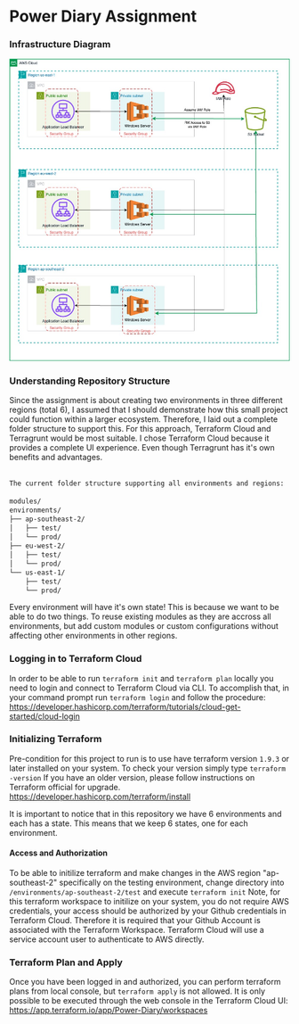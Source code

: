 # Power Diary Assignment

### Infrastructure Diagram

![Alt text](documents/pda-infrastructure.jpg)

### Understanding Repository Structure

Since the assignment is about creating two environments in three different regions (total 6), I assumed that I should demonstrate how this small project could function within a larger ecosystem. Therefore, I laid out a complete folder structure to support this. For this approach, Terraform Cloud and Terragrunt would be most suitable. I chose Terraform Cloud because it provides a complete UI experience. Even though Terragrunt has it's own benefits and advantages.
```

The current folder structure supporting all environments and regions:

modules/
environments/
├── ap-southeast-2/
│   ├── test/
│   └── prod/
├── eu-west-2/
│   ├── test/
│   └── prod/
└── us-east-1/
    ├── test/
    └── prod/
```
Every environment will have it's own state! This is because we want to be able to do two things. To reuse existing modules as they are accross all environments, but add custom modules or custom configurations without affecting other environments in other regions.

### Logging in to Terraform Cloud 
In order to be able to run ```terraform init``` and ```terraform plan``` locally you need to login and connect to Terraform Cloud via CLI. 
To accomplish that, in your command prompt run ```terraform login``` and follow the procedure: https://developer.hashicorp.com/terraform/tutorials/cloud-get-started/cloud-login

### Initializing Terraform
Pre-condition for this project to run is to use have terraform version ```1.9.3``` or later installed on your system. 
To check your version simply type ```terraform -version``` 
If you have an older version, please follow instructions on Terraform official for upgrade.
https://developer.hashicorp.com/terraform/install

It is important to notice that in this repository we have 6 environments and each has a state. This means that we keep 6 states, one for each environment.

#### Access and Authorization
To be able to initilize terraform and make changes in the AWS region "ap-southeast-2" specifically on the testing environment, change directory into  ```/environments/ap-southeast-2/test``` and execute ```terraform init```
Note, for this terraform workspace to initilize on your system, you do not require AWS credentials, your access should be authorized by your Github credentials in Terraform Cloud.
Therefore it is required that your Github Account is associated with the Terraform Workspace. Terraform Cloud will use a service account user to authenticate to AWS directly.

### Terraform Plan and Apply
Once you have been logged in and authorized, you can perform terraform plans from local console, but ```terraform apply``` is not allowed. It is only possible to be executed through the web console in the Terraform Cloud UI: https://app.terraform.io/app/Power-Diary/workspaces

